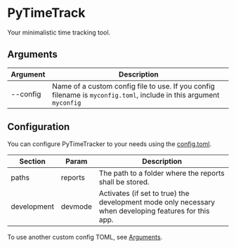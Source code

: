 # PyTimeTrack
Your minimalistic time tracking tool.

## Arguments

| Argument | Description |
| -------- | ----------- |
| --config | Name of a custom config file to use. If you config filename is `myconfig.toml`, include in this argument `myconfig` |

## Configuration
You can configure PyTimeTracker to your needs using the [config.toml](./config.toml).

| Section | Param | Description |
| ------- | ----- | ----------- |
| paths | reports | The path to a folder where the reports shall be stored. |
| development | devmode | Activates (if set to true) the development mode only necessary when developing features for this app. |

To use another custom config TOML, see [Arguments](#arguments).